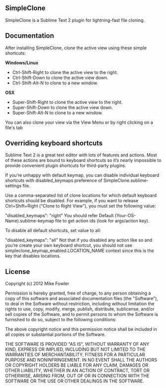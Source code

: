 ## SimpleClone

SimpleClone is a Sublime Text 2 plugin for lightning-fast file cloning.

## Documentation

After installing SimpleClone, clone the active view using these simple shortcuts:

**Windows/Linux**

  * Ctrl-Shift-Right to clone the active view to the right.
  * Ctrl-Shift-Down to clone the active view down.
  * Ctrl-Shift-Alt-N to clone to a new window.

**OSX**

  * Super-Shift-Right to clone the active view to the right.
  * Super-Shift-Down to clone the active view down.
  * Super-Shift-Alt-N to clone to a new window.

You can also clone your view via the View Menu or by right clicking on a file's tab

## Overriding keyboard shortcuts

Sublime Text 2 is a great text editor with lots of features and actions. Most of these actions are bound to keyboard shortcuts so it’s nearly impossible to provide convenient plugin shortcuts for third-party plugins.

If you’re unhappy with default keymap, you can disable individual keyboard shortcuts with disabled_keymaps preference of SimpleClone.sublime-settings file.

Use a comma-separated list of clone locations for which default keyboard shortcuts should be disabled. For example, if you want to release Ctrl+Shift+Right (“Clone to Right View”), you must set the following value:

"disabled_keymaps": "right"
You should refer Default (Your-OS-Name).sublime-keymap file to get action ids (look for args/action key).

To disable all default shortcuts, set value to all:

"disabled_keymaps": "all"
Not that if you disabled any action like so and you’re create your own keyboard shortcut, you should not use simpleclone_keymap_enabled.LOCATION_NAME context since this is the key that disables locations.

## License

Copyright (c) 2012 Mike Fowler

Permission is hereby granted, free of charge, to any person obtaining a copy of this software and associated documentation files (the "Software"), to deal in the Software without restriction, including without limitation the rights to use, copy, modify, merge, publish, distribute, sublicense, and/or sell copies of the Software, and to permit persons to whom the Software is furnished to do so, subject to the following conditions:

The above copyright notice and this permission notice shall be included in all copies or substantial portions of the Software.

THE SOFTWARE IS PROVIDED "AS IS", WITHOUT WARRANTY OF ANY KIND, EXPRESS OR IMPLIED, INCLUDING BUT NOT LIMITED TO THE WARRANTIES OF MERCHANTABILITY, FITNESS FOR A PARTICULAR PURPOSE AND NONINFRINGEMENT. IN NO EVENT SHALL THE AUTHORS OR COPYRIGHT HOLDERS BE LIABLE FOR ANY CLAIM, DAMAGES OR OTHER LIABILITY, WHETHER IN AN ACTION OF CONTRACT, TORT OR OTHERWISE, ARISING FROM, OUT OF OR IN CONNECTION WITH THE SOFTWARE OR THE USE OR OTHER DEALINGS IN THE SOFTWARE.

